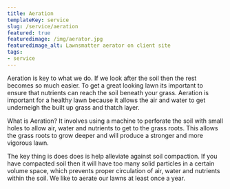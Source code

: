 ```yaml
---
title: Aeration
templateKey: service
slug: /service/aeration
featured: true
featuredimage: /img/aerator.jpg
featuredimage_alt: Lawnsmatter aerator on client site
tags:
- service
---
```

Aeration is key to what we do.  If we look after the soil then the rest becomes so much easier.  To get a great looking lawn its important to ensure that nutrients can reach the soil beneath your grass.  Aeration is important for a healthy lawn because it allows the air and water to get underneigh the built up grass and thatch layer.

What is Aeration?
It involves using a machine to perforate the soil with small holes to allow air, water and nutrients to get to the grass roots.  This allows the grass roots to grow deeper and will produce a stronger and more vigorous lawn.  

The key thing is does does is help alleviate against soil compaction.  If you have compacted soil then it will have too many solid particles in a certain volume space, which prevents proper circulation of air, water and nutrients within the soil.   We like to aerate our lawns at least once a year.
